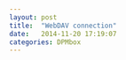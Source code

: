 ```yaml
---
layout: post
title:  "WebDAV connection"
date:   2014-11-20 17:19:07
categories: DPMbox
---
```

<!--Hello! Today I want to talk you about a key thing in the development.

Taking the present HTTP/WebDAV frontend implementation the current work is to build an API in the jQuery JavaScript library that can interact with it. This way it is possible to translate WebDAV standard methods like PROPFIND or MKCOL and use the information provided by them in an HTML document via jQuery. The API uses ajax calls to perform the HTTP/WebDAV requests and receive the data in an XHR object.

The other methods are similar to the GET method shown, though attending to particular characteristics. cob is the jQuery ajax call object. Here it's needed to ensure integrity of the call object, verify the DAV method requested and set any authorization information (if necesssary). Then the send function does the actual HTTP send through an ajax request.

To use this API in a document we just call the function needed, which as we have seen is basically an ajax call. Besides the standard methods some more functions are developed in order to operate properly. WebDAV answers with XML data so some parsers will be needed, also other methods to read a single property or navigate across the nodes received.

Once we have standard WebDAV operations supported and tested then we extend the code to cover specific DPM operations. These include replicas management and metalink.



How can we add more interactivity? By building an API in JavaScript, particularly using jQuery, that deals with the HTTP/WebDAV frontend. This will let us use the methods of the WebDAV standard like PROPFIND or MKCOL in an HTML environment and thus manage the information they provide. This API will use XMLHttpRequest operations, also known as XHR. XHR support GET, POST, PUT, and basically any HTTP method and is available in any browser, even in old ones like Internet Explorer 6 or Firefox 3.

This is a simplified version of the API. In this case a GET is shown but the other ones are similar, just considering some particularities, like the PROPFIND needing a depth parameter.
All the methods we are interested in are implemented like the GET method (...).
The headers, that will include for example authorization info, are set by the SetRequestHeader Ajax method.

In the API there are also other methods developed in order to work properly with the data. For example to traverse the nodes received in a PROPFIND, or to select a specific property... (picture)

Actually the developed WebDAV module is the one that deals with the DPM head or DPM disk. Just using these basic methods could be possible to have a functional interface, but once we have
support for these then we aim to have a deeper specific DPM/LFC support like metalink or replicas...-->
